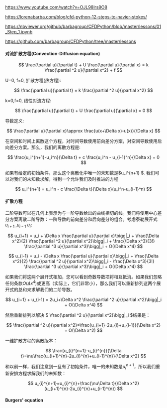 https://www.youtube.com/watch?v=OJL98lrs8O8

https://lorenabarba.com/blog/cfd-python-12-steps-to-navier-stokes/

https://nbviewer.org/github/barbagroup/CFDPython/blob/master/lessons/01_Step_1.ipynb

https://github.com/barbagroup/CFDPython/tree/master/lessons

#### 对流扩散方程(Convection-Diffusion equation)

$$
\frac{\partial u}{\partial t} + U \frac{\partial u}{\partial x} =
k \frac{\partial ^2 u}{\partial  x^2} + f
$$

U=0, f=0, 扩散方程(热方程):

$$
\frac{\partial u}{\partial t}  =
k \frac{\partial ^2 u}{\partial x^2}
$$

k=0,f=0, 线性对流方程:

$$
\frac{\partial u}{\partial t} + U \frac{\partial u}{\partial x} = 0
$$

导数定义:

$$
\frac{\partial u}{\partial x}\approx \frac{u(x+\Delta x)-u(x)}{\Delta x}
$$

在空间和时间上离散这个方程，对时间导数使用前向差分方案，对空间导数使用后向差分方案。那么，我们的离散方程是:

$$
\frac{u_i^{n+1}-u_i^n}{\Delta t} + c \frac{u_i^n - u_{i-1}^n}{\Delta x} = 0
$$

如果有给定的初始条件，那么这个离散化中唯一的未知数是$u_i^{n+1} $. 我们可以对我们的未知数求解，得到一个允许我们及时推进的方程

$$
u_i^{n+1} = u_i^n - c \frac{\Delta t}{\Delta x}(u_i^n-u_{i-1}^n)
$$

#### 扩散方程

二阶导数可以在几何上表示为与一阶导数给出的曲线相切的线。我们将使用中心差分方案离散二阶导数：一阶导数的前向差分和后向差分的组合。考虑泰勒展开式$u_{i+1}$ ,$u_{i-1}$ $u_{i}$:

$$
u_{i+1} = u_i + \Delta x \frac{\partial u}{\partial x}\bigg|_i + \frac{\Delta x^2}{2} \frac{\partial ^2 u}{\partial x^2}\bigg|_i + \frac{\Delta x^3}{3!} \frac{\partial ^3 u}{\partial x^3}\bigg|_i + O(\Delta x^4)
$$

$$
u_{i-1} = u_i - \Delta x \frac{\partial u}{\partial x}\bigg|_i + \frac{\Delta x^2}{2} \frac{\partial ^2 u}{\partial x^2}\bigg|_i - \frac{\Delta x^3}{3!} \frac{\partial ^3 u}{\partial x^3}\bigg|_i + O(\Delta x^4)
$$

如果我们将这两个展开式相加，您可以看到奇数导数项将相互抵消。如果我们忽略任何条款$O(\Delta x^4)$或更高（实际上，它们非常小），那么我们可以重新排列这两个展开式的总和来求解我们的二阶导数。

$$
u_{i+1} + u_{i-1} = 2u_i+\Delta x^2 \frac{\partial ^2 u}{\partial x^2}\bigg|_i + O(\Delta x^4)
$$

然后重新排列以解决 $ \frac{\partial ^2 u}{\partial x^2}\bigg|\_i $结果是：

$$
\frac{\partial ^2 u}{\partial x^2}=\frac{u_{i+1}-2u_{i}+u_{i-1}}{\Delta x^2} + O(\Delta x^2)
$$

一维扩散方程的离散版本：

$$
\frac{u_{i}^{n+1}-u_{i}^{n}}{\Delta t}=\nu\frac{u_{i+1}^{n}-2u_{i}^{n}+u_{i-1}^{n}}{\Delta x^2}
$$

和以前一样，我们注意到一旦有了初始条件，唯一的未知数是$u_i^{n+1}$，所以我们重新安排方程求解我们的未知数：

$$
u_{i}^{n+1}=u_{i}^{n}+\frac{\nu\Delta t}{\Delta x^2}(u_{i+1}^{n}-2u_{i}^{n}+u_{i-1}^{n})
$$

#### Burgers' equation
